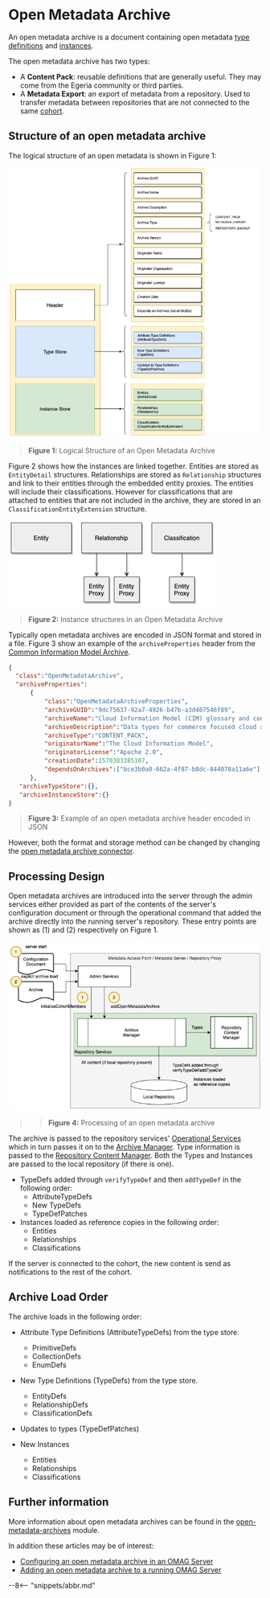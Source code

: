 <!-- SPDX-License-Identifier: CC-BY-4.0 -->
<!-- Copyright Contributors to the Egeria project. -->

# Open Metadata Archive

An open metadata archive is a document containing open metadata [type definitions](open-metadata-type-definitions.md)
and [instances](open-metadata-instances.md).

The open metadata archive has two types:

* A **Content Pack**: reusable definitions that are generally useful.  They may come from the Egeria community or
third parties.
* A **Metadata Export**: an export of metadata from a repository.  Used to transfer metadata
between repositories that are not connected to the same [cohort](open-metadata-repository-cohort.md).

## Structure of an open metadata archive

The logical structure of an open metadata is shown in Figure 1:

![Figure 1](open-metadata-archive-structure.png)
> **Figure 1:** Logical Structure of an Open Metadata Archive

Figure 2 shows how the instances are linked together.
Entities are stored as `EntityDetail` structures.
Relationships are stored as `Relationship` structures and link to their entities through the embedded entity
proxies.
The entities will include their classifications.  However for classifications that
are attached to entities that are not included in the archive, they are stored in an `ClassificationEntityExtension`
structure.

![Figure 2](open-metadata-archive-instances.png)
> **Figure 2:** Instance structures in an Open Metadata Archive

Typically open metadata archives are encoded in JSON format and stored in a file.
Figure 3 show an example of the `archiveProperties` header from the
[Common Information Model Archive](../../../open-metadata-resources/open-metadata-archives/design-model-archives/cloud-information-model).

```json
{
  "class":"OpenMetadataArchive",
  "archiveProperties":
      {
          "class":"OpenMetadataArchiveProperties",
          "archiveGUID":"9dc75637-92a7-4926-b47b-a3d407546f89",
          "archiveName":"Cloud Information Model (CIM) glossary and concept model",
          "archiveDescription":"Data types for commerce focused cloud applications.",
          "archiveType":"CONTENT_PACK",
          "originatorName":"The Cloud Information Model",
          "originatorLicense":"Apache 2.0",
          "creationDate":1570383385107,
          "dependsOnArchives":["bce3b0a0-662a-4f87-b8dc-844078a11a6e"]
      }, 
   "archiveTypeStore":{},
   "archiveInstanceStore":{}
}

```
> **Figure 3:** Example of an open metadata archive header encoded in JSON

However, both the format and storage method can be changed by changing the 
[open metadata archive connector](component-descriptions/connectors/open-metadata-archive-store-connector.md).

## Processing Design

Open metadata archives are introduced into the server through the admin services either provided
as part of the contents of the server's configuration document or through the operational command that added
the archive directly into the running server's repository.
These entry points are shown as (1) and (2) respectively on Figure 1.

![Figure 4](open-metadata-archive-processing.png)
>> **Figure 4:** Processing of an open metadata archive

The archive is passed to the repository services' [Operational Services](component-descriptions/operational-services.md)
which in turn passes it on to the [Archive Manager](component-descriptions/archive-manager.md).
Type information is passed to the [Repository Content Manager](component-descriptions/repository-content-manager.md).
Both the Types and Instances are passed to the local repository (if there is one).
* TypeDefs added through `verifyTypeDef` and then `addTypeDef` in the following order:
    * AttributeTypeDefs
    * New TypeDefs
    * TypeDefPatches
* Instances loaded as reference copies in the following order:
    * Entities
    * Relationships
    * Classifications

If the server is connected to the cohort, the new content is send as notifications to the rest of the cohort.

## Archive Load Order

The archive loads in the following order:

* Attribute Type Definitions (AttributeTypeDefs) from the type store.
  * PrimitiveDefs
  * CollectionDefs
  * EnumDefs
  
* New Type Definitions (TypeDefs) from the type store.
  * EntityDefs
  * RelationshipDefs
  * ClassificationDefs
  
* Updates to types (TypeDefPatches)

* New Instances
  * Entities
  * Relationships
  * Classifications


## Further information

More information about open metadata archives can be found in the
[open-metadata-archives](../../../open-metadata-resources/open-metadata-archives) module.

In addition these articles may be of interest:

* [Configuring an open metadata archive in an OMAG Server](../../admin-services/docs/user/configuring-the-startup-archives.md)
* [Adding an open metadata archive to a running OMAG Server](../../admin-services/docs/user/adding-archive-to-running-server.md)

--8<-- "snippets/abbr.md"
